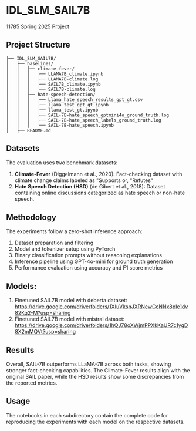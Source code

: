 # IDL_SLM_SAIL7B
11785 Spring 2025 Project

## Project Structure

```
├── IDL_SLM_SAIL7B/
│   ├── baselines/
│   │   ├── climate-fever/
│   │   │   ├── LLAMA7B_climate.ipynb
│   │   │   ├── LLAMA7B-climate.log
│   │   │   ├── SAIL7B_climate.ipynb
│   │   │   └── SAIL7B-climate.log
│   │   ├── hate-speech-detection/
│   │   │   ├── Llama_hate_speech_results_gpt_gt.csv
│   │   │   ├── llama_test_gpt_gt.ipynb
│   │   │   ├── llama_test_gt.ipynb
│   │   │   ├── SAIL-7B-hate_speech_gptmini4o_ground_truth.log
│   │   │   ├── SAIL-7B-hate_speech_labels_ground_truth.log
│   │   │   └── SAIL-7B-hate_speech.ipynb
│   ├── README.md
```

## Datasets

The evaluation uses two benchmark datasets:
1. **Climate-Fever** (Diggelmann et al., 2020): Fact-checking dataset with climate change claims labeled as "Supports or, "Refutes"
2. **Hate Speech Detection (HSD)** (de Gibert et al., 2018): Dataset containing online discussions categorized as hate speech or non-hate speech.

## Methodology

The experiments follow a zero-shot inference approach:
1. Dataset preparation and filtering
2. Model and tokenizer setup using PyTorch
3. Binary classification prompts without reasoning explanations
4. Inference pipeline using GPT-4o-mini for ground truth generation
5. Performance evaluation using accuracy and F1 score metrics

## Models:
1. Finetuned SAIL7B model with deberta dataset: https://drive.google.com/drive/folders/1XIuVksnJXRNewCcNNx8pIe1dv82Kq2-M?usp=sharing
2. Finetuned SAIL7B model with mistral dataset: https://drive.google.com/drive/folders/1hQJ78oXWjmPPXkKaUR7c1ygD8X2mMQVt?usp=sharing
   

## Results

Overall, SAIL-7B outperforms LLaMA-7B across both tasks, showing stronger fact-checking capabilities. The Climate-Fever results align with the original SAIL paper, while the HSD results show some discrepancies from the reported metrics.

## Usage
The notebooks in each subdirectory contain the complete code for reproducing the experiments with each model on the respective datasets.
